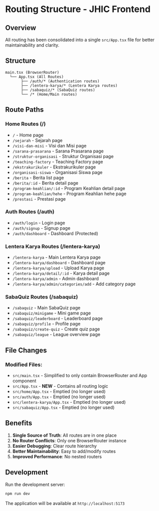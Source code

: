 # Routing Structure - JHIC Frontend

## Overview
All routing has been consolidated into a single `src/App.tsx` file for better maintainability and clarity.

## Structure

```
main.tsx (BrowserRouter)
  └── App.tsx (All Routes)
       ├── /auth/* (Authentication routes)
       ├── /lentera-karya/* (Lentera Karya routes)
       ├── /sabaquiz/* (SabaQuiz routes)
       └── /* (Home/Main routes)
```

## Route Paths

### Home Routes (/)
- `/` - Home page
- `/sejarah` - Sejarah page
- `/visi-dan-misi` - Visi dan Misi page
- `/sarana-prasarana` - Sarana Prasarana page
- `/struktur-organisasi` - Struktur Organisasi page
- `/teaching-factory` - Teaching Factory page
- `/ekstrakurikuler` - Ekstrakurikuler page
- `/organisasi-siswa` - Organisasi Siswa page
- `/berita` - Berita list page
- `/berita/:id` - Berita detail page
- `/program-keahlian/:id` - Program Keahlian detail page
- `/program-keahlian/hehe` - Program Keahlian hehe page
- `/prestasi` - Prestasi page

### Auth Routes (/auth)
- `/auth/login` - Login page
- `/auth/signup` - Signup page
- `/auth/dashboard` - Dashboard (Protected)

### Lentera Karya Routes (/lentera-karya)
- `/lentera-karya` - Main Lentera Karya page
- `/lentera-karya/dashboard` - Dashboard page
- `/lentera-karya/upload` - Upload Karya page
- `/lentera-karya/detail/:id` - Karya detail page
- `/lentera-karya/admin` - Admin dashboard
- `/lentera-karya/admin/categories/add` - Add category page

### SabaQuiz Routes (/sabaquiz)
- `/sabaquiz` - Main SabaQuiz page
- `/sabaquiz/minigame` - Mini game page
- `/sabaquiz/leaderboard` - Leaderboard page
- `/sabaquiz/profile` - Profile page
- `/sabaquiz/create-quiz` - Create quiz page
- `/sabaquiz/league` - League overview page

## File Changes

### Modified Files:
- `src/main.tsx` - Simplified to only contain BrowserRouter and App component
- `src/App.tsx` - **NEW** - Contains all routing logic
- `src/home/App.tsx` - Emptied (no longer used)
- `src/auth/App.tsx` - Emptied (no longer used)
- `src/lentera-karya/App.tsx` - Emptied (no longer used)
- `src/sabaquiz/App.tsx` - Emptied (no longer used)

## Benefits

1. **Single Source of Truth**: All routes are in one place
2. **No Router Conflicts**: Only one BrowserRouter instance
3. **Easier Debugging**: Clear route hierarchy
4. **Better Maintainability**: Easy to add/modify routes
5. **Improved Performance**: No nested routers

## Development

Run the development server:
```bash
npm run dev
```

The application will be available at `http://localhost:5173`
